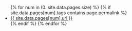 
<ul>
{% for num in (0..site.data.pages.size) %}	
	{% if site.data.pages[num].tags contains page.permalink %}
		<li><a href="{{ site.data.pages[num].url }}">{{ site.data.pages[num].url }}</a></li>
	{% endif %}
{% endfor %}
</ul>
